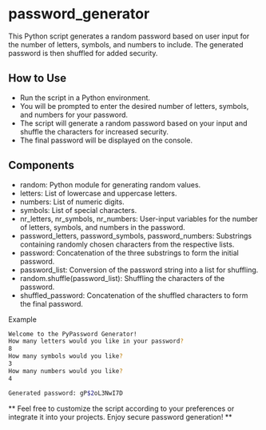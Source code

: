 # password_generator
This Python script generates a random password based on user input for the number of letters, symbols, and numbers to include. The generated password is then shuffled for added security.

## How to Use
- Run the script in a Python environment.
- You will be prompted to enter the desired number of letters, symbols, and numbers for your password.
- The script will generate a random password based on your input and shuffle the characters for increased security.
- The final password will be displayed on the console.

## Components
- random: Python module for generating random values.
- letters: List of lowercase and uppercase letters.
- numbers: List of numeric digits.
- symbols: List of special characters.
- nr_letters, nr_symbols, nr_numbers: User-input variables for the number of letters, symbols, and numbers in the password.
- password_letters, password_symbols, password_numbers: Substrings containing randomly chosen characters from the respective lists.
- password: Concatenation of the three substrings to form the initial password.
- password_list: Conversion of the password string into a list for shuffling.
- random.shuffle(password_list): Shuffling the characters of the password.
- shuffled_password: Concatenation of the shuffled characters to form the final password.

Example
```bash
Welcome to the PyPassword Generator!
How many letters would you like in your password?
8
How many symbols would you like?
3
How many numbers would you like?
4

Generated password: gP$2oL3NwI7D
```

** Feel free to customize the script according to your preferences or integrate it into your projects. Enjoy secure password generation! **
